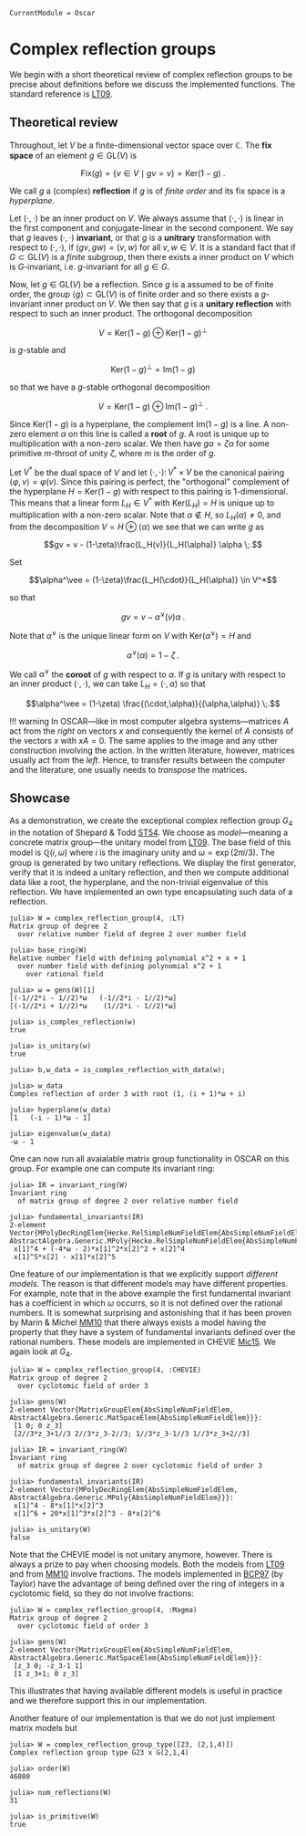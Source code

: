 ```@meta
CurrentModule = Oscar
```

# Complex reflection groups

We begin with a short theoretical review of complex reflection groups to be precise about
definitions before we discuss the implemented functions. The standard reference is
[LT09](@cite).

## Theoretical review

Throughout, let $V$ be a finite-dimensional vector space over $\mathbb{C}$. The **fix
space** of an element $g \in \mathrm{GL}(V)$ is 

$$\mathrm{Fix}(g) = \{ v \in V \mid gv = v \} = \mathrm{Ker}(1-g) \;.$$

We call $g$ a (complex) **reflection** if $g$ is of *finite order* and its fix space is a
*hyperplane*. 

Let $(\cdot, \cdot)$ be an inner product on $V$. We always assume that $(\cdot, \cdot)$ is
linear in the first component and conjugate-linear in the second component. We say that $g$
leaves $(\cdot,\cdot)$ **invariant**, or that $g$ is a **unitrary** transformation with
respect to $(\cdot,\cdot)$, if $(gv,gw) = (v,w)$ for all $v,w \in V$. It is a standard fact
that if $G \subset \mathrm{GL}(V)$ is a *finite* subgroup, then there exists a inner product
on $V$ which is $G$-invariant, i.e. $g$-invariant for all $g \in G$.

Now, let $g \in \mathrm{GL}(V)$ be a reflection. Since $g$ is a assumed to be of finite
order, the group $\langle g \rangle \subset \mathrm{GL}(V)$ is of finite order and so there
exists a $g$-invariant inner product on $V$. We then say that $g$ is a **unitary
reflection** with respect to such an inner product. The orthogonal decomposition

$$V = \mathrm{Ker}(1-g) \oplus \mathrm{Ker}(1-g)^\perp$$

is $g$-stable and

$$\mathrm{Ker}(1-g)^\perp = \mathrm{Im}(1-g)$$

so that we have a $g$-stable orthogonal decomposition

$$V = \mathrm{Ker}(1-g) \oplus \mathrm{Im}(1-g)^\perp \;.$$

Since $\mathrm{Ker}(1-g)$ is a hyperplane, the complement $\mathrm{Im}(1-g)$ is a line. A
non-zero element $\alpha$ on this line is called a **root** of $g$. A root is unique up to
multiplication with a non-zero scalar. We then have $g \alpha = \zeta \alpha$ for some
primitive $m$-throot of unity $\zeta$, where $m$ is the order of $g$.

Let $V^*$ be the dual space of $V$ and let $\langle \cdot, \cdot \rangle \colon V^* \times
V$ be the canonical pairing $\langle \varphi,v \rangle = \varphi(v)$. Since this pairing is
perfect, the "orthogonal" complement of the hyperplane $H = \mathrm{Ker}(1-g)$ with respect
to this pairing is 1-dimensional. This means that a linear form $L_H \in V^*$ with
$\mathrm{Ker}(L_H) = H$ is unique up to multiplication with a non-zero scalar. Note that
$\alpha \notin H$, so $L_H(\alpha) \neq 0$, and from the decomposition $V = H \oplus \langle
\alpha \rangle$ we see that we can write $g$ as

$$gv = v - (1-\zeta)\frac{L_H(v)}{L_H(\alpha)} \alpha \;.$$

Set

$$\alpha^\vee = (1-\zeta)\frac{L_H(\cdot)}{L_H(\alpha)} \in V^*$$

so that

$$gv = v - \alpha^\vee(v) \alpha \;.$$

Note that $\alpha^\vee$ is the unique linear form on $V$ with $\mathrm{Ker}(\alpha^\vee) =
H$ and

$$\alpha^\vee(\alpha) = 1-\zeta \;.$$

We call $\alpha^\vee$ the **coroot** of $g$ with respect to $\alpha$. If $g$ is unitary with
respect to an inner product $(\cdot, \cdot)$, we can take $L_H = (\cdot,\alpha)$ so that 

$$\alpha^\vee = (1-\zeta) \frac{(\cdot,\alpha)}{(\alpha,\alpha)} \;.$$



!!! warning 
    In OSCAR—like in most computer algebra systems—matrices $A$ act from the *right*
    on vectors $x$ and consequently the kernel of $A$ consists of the vectors $x$ with $xA =
    0$. The same applies to the image and any other construction involving the action. In
    the written literature, however, matrices usually act from the *left*. Hence, to
    transfer results between the computer and the literature, one usually needs to
    *transpose* the matrices.

 

## Showcase
As a demonstration, we create the exceptional complex reflection group $G_{4}$ in the
notation of Shepard & Todd [ST54](@cite). We choose as *model*—meaning a concrete matrix
group—the unitary model from [LT09](@cite). The base field of this model is
$\mathbb{Q}(i,\omega)$ where $i$ is the imaginary unity and $\omega = \exp(2\pi i/3)$. The
group is generated by two unitary reflections. We display the first generator, verify that
it is indeed a unitary reflection, and then we compute additional data like a root, the
hyperplane, and the non-trivial eigenvalue of this reflection. We have implemented an own
type encapsulating such data of a reflection.

```@juliarepl
julia> W = complex_reflection_group(4, :LT)
Matrix group of degree 2
  over relative number field of degree 2 over number field

julia> base_ring(W)
Relative number field with defining polynomial x^2 + x + 1
  over number field with defining polynomial x^2 + 1
    over rational field

julia> w = gens(W)[1]
[(-1//2*i - 1//2)*ω   (-1//2*i - 1//2)*ω]
[(-1//2*i + 1//2)*ω    (1//2*i - 1//2)*ω]

julia> is_complex_reflection(w)
true

julia> is_unitary(w)
true

julia> b,w_data = is_complex_reflection_with_data(w);

julia> w_data
Complex reflection of order 3 with root (1, (i + 1)*ω + i)

julia> hyperplane(w_data)
[1   (-i - 1)*ω - 1]

julia> eigenvalue(w_data)
-ω - 1
```

One can now run all avaialable matrix group functionality in OSCAR on this group. For 
example one can compute its invariant ring:

```@juliarepl
julia> IR = invariant_ring(W)
Invariant ring
  of matrix group of degree 2 over relative number field

julia> fundamental_invariants(IR)
2-element Vector{MPolyDecRingElem{Hecke.RelSimpleNumFieldElem{AbsSimpleNumFieldElem}, AbstractAlgebra.Generic.MPoly{Hecke.RelSimpleNumFieldElem{AbsSimpleNumFieldElem}}}}:
 x[1]^4 + (-4*ω - 2)*x[1]^2*x[2]^2 + x[2]^4
 x[1]^5*x[2] - x[1]*x[2]^5
```

One feature of our implementation is that we explicitly support *different models*. The
reason is that different models may have different properties. For example, note that in the
above example the first fundamental invariant has a coefficient in which $\omega$ occurrs,
so it is not defined over the rational numbers. It is somewhat surprising and astonishing
that it has been proven by Marin & Michel [MM10](@cite) that there always exists a model
having the property that they have a system of fundamental invariants defined over the
rational numbers. These models are implemented in CHEVIE [Mic15](@cite). We again look at
$G_4$.

```@juliarepl
julia> W = complex_reflection_group(4, :CHEVIE)
Matrix group of degree 2
  over cyclotomic field of order 3

julia> gens(W)
2-element Vector{MatrixGroupElem{AbsSimpleNumFieldElem, AbstractAlgebra.Generic.MatSpaceElem{AbsSimpleNumFieldElem}}}:
 [1 0; 0 z_3]
 [2//3*z_3+1//3 2//3*z_3-2//3; 1//3*z_3-1//3 1//3*z_3+2//3]

julia> IR = invariant_ring(W)
Invariant ring
  of matrix group of degree 2 over cyclotomic field of order 3

julia> fundamental_invariants(IR)
2-element Vector{MPolyDecRingElem{AbsSimpleNumFieldElem, AbstractAlgebra.Generic.MPoly{AbsSimpleNumFieldElem}}}:
 x[1]^4 - 8*x[1]*x[2]^3
 x[1]^6 + 20*x[1]^3*x[2]^3 - 8*x[2]^6

julia> is_unitary(W)
false
```

Note that the CHEVIE model is not unitary anymore, however. There is always a prize to pay
when choosing models. Both the models from [LT09](@cite) and from [MM10](@cite) involve
fractions. The models implemented in [BCP97](@cite) (by Taylor) have the advantage of being
defined over the ring of integers in a cyclotomic field, so they do not involve fractions:

```@juliarepl
julia> W = complex_reflection_group(4, :Magma)
Matrix group of degree 2
  over cyclotomic field of order 3

julia> gens(W)
2-element Vector{MatrixGroupElem{AbsSimpleNumFieldElem, AbstractAlgebra.Generic.MatSpaceElem{AbsSimpleNumFieldElem}}}:
 [z_3 0; -z_3-1 1]
 [1 z_3+1; 0 z_3]
```

This illustrates that having available different models is useful in practice and we
therefore support this in our implementation.

Another feature of our implementation is that we do not just implement matrix models but 

```@juliarepl
julia> W = complex_reflection_group_type([23, (2,1,4)])
Complex reflection group type G23 x G(2,1,4)

julia> order(W)
46080

julia> num_reflections(W)
31

julia> is_primitive(W)
true
```
